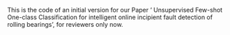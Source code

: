 This is the code of an initial version for our Paper ‘ Unsupervised Few-shot One-class Classification for intelligent online incipient fault detection of rolling bearings’, for reviewers only now.
